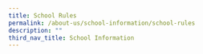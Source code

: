 ```yaml
---
title: School Rules
permalink: /about-us/school-information/school-rules
description: ""
third_nav_title: School Information
---
```

